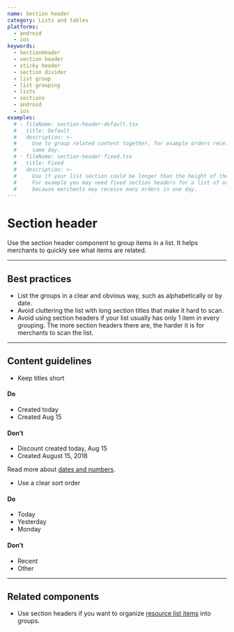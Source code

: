 ```yaml
---
name: Section header
category: Lists and tables
platforms:
  - android
  - ios
keywords:
  - SectionHeader
  - section header
  - sticky header
  - section divider
  - list group
  - list grouping
  - lists
  - sections
  - android
  - ios
examples:
  # - fileName: section-header-default.tsx
  #   title: Default
  #   description: >-
  #     Use to group related content together, for example orders received on the
  #     same day.
  # - fileName: section-header-fixed.tsx
  #   title: Fixed
  #   description: >-
  #     Use if your list section could be longer than the height of the screen.
  #     For example you may need fixed section headers for a list of orders,
  #     because merchants may receive many orders in one day.
---
```


# Section header

Use the section header component to group items in a list. It helps merchants to quickly see what items are related.

---

## Best practices

- List the groups in a clear and obvious way, such as alphabetically or by date.
- Avoid cluttering the list with long section titles that make it hard to scan.
- Avoid using section headers if your list usually has only 1 item in every grouping. The more section headers there are, the harder it is for merchants to scan the list.

---

## Content guidelines

- Keep titles short

<!-- usagelist -->

#### Do

- Created today
- Created Aug 15

#### Don’t

- Discount created today, Aug 15
- Created August 15, 2018

<!-- end -->

Read more about [dates and numbers](https://polaris.shopify.com/content/grammar-and-mechanics#section-dates-numbers-and-addresses).

- Use a clear sort order

<!-- usagelist -->

#### Do

- Today
- Yesterday
- Monday

#### Don’t

- Recent
- Other

<!-- end -->

---

## Related components

- Use section headers if you want to organize [resource list items](https://polaris.shopify.com/components/resource-list) into groups.
